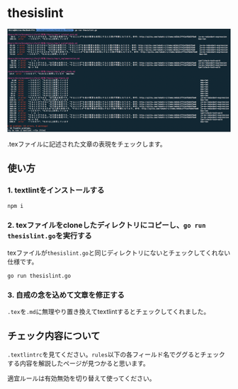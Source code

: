 # thesislint

![](./ss.png)

.texファイルに記述された文章の表現をチェックします。

## 使い方

### 1. textlintをインストールする

```
npm i
```

### 2. texファイルをcloneしたディレクトリにコピーし、`go run thesislint.go`を実行する
texファイルが`thesislint.go`と同じディレクトリにないとチェックしてくれない仕様です。

```
go run thesislint.go
```

### 3. 自戒の念を込めて文章を修正する

`.tex`を`.md`に無理やり置き換えてtextlintするとチェックしてくれました。

## チェック内容について
`.textlintrc`を見てください。`rules`以下の各フィールド名でググるとチェックする内容を解説したページが見つかると思います。

適宜ルールは有効無効を切り替えて使ってください。
